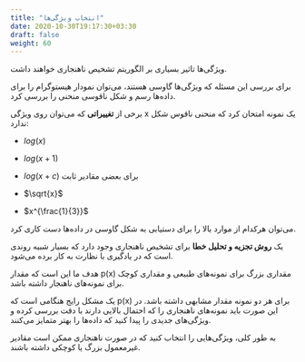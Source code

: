 ```yaml
---
title: "انتخاب ویژگی‌ها"
date: 2020-10-30T19:17:30+03:30
draft: false
weight: 60
---
```


ویژگی‌ها تاثیر بسیاری بر الگوریتم تشخیص ناهنجاری خواهند داشت.

برای بررسی این مسئله که ویژگی‌ها گاوسی هستند، می‌توان نمودار هیستوگرام را برای داده‌ها رسم و شکل ناقوسی منحنی را بررسی کرد.

برخی از **تغییراتی** که می‌توان روی ویژگی x یک نمونه امتحان کرد که منحنی ناقوس شکل ندارد:

- $log(x)$

- $log(x+1)$

- $log(x+c)$ برای بعضی مقادیر ثابت

- $\sqrt{x}$

- $x^{\frac{1}{3}}$

می‌توان هرکدام از موارد بالا را برای دستیابی به شکل گاوسی در داده‌ها دست کاری کرد.

یک **روش تجزیه و تحلیل خطا** برای تشخیص ناهنجاری وجود دارد که بسیار شبیه روندی است که در یادگیری با نظارت به کار برده می‌شود.

هدف ما این است که مقدار p(x) مقداری بزرگ برای نمونه‌های طبیعی و مقداری کوچک برای نمونه‌های ناهنجار داشته باشد.
 

یک مشکل رایج هنگامی است که p(x) برای هر دو نمونه مقدار مشابهی داشته باشد. در این صورت باید نمونه‌های ناهنجاری را که احتمال بالایی دارند با دقت بررسی کرده و ویژگی‌های جدیدی را پیدا کنید که داده‌ها را بهتر متمایز می‌کنند.

به طور کلی، ویژگی‌هایی را انتخاب کنید که در صورت ناهنجاری ممکن است مقادیر غیرمعمول بزرگ یا کوچکی داشته باشند.